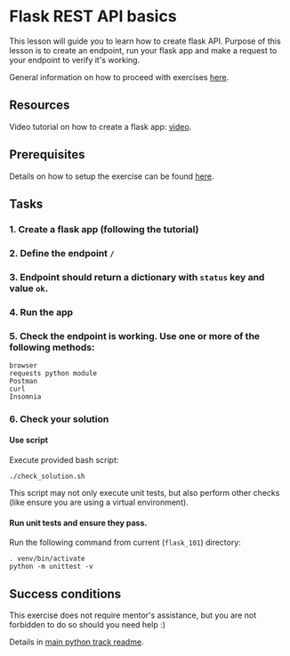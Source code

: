 # Flask REST API basics

This lesson will guide you to learn how to create flask API.
Purpose of this lesson is to create an endpoint, run your flask app 
and make a request to your endpoint to verify it's working.

General information on how to proceed with exercises [here](../../readme.md).

## Resources
Video tutorial on how to create a flask app: 
[video](https://www.youtube.com/watch?v=mqhxxeeTbu0).

## Prerequisites

Details on how to setup the exercise can be 
found [here](../../readme.md).

## Tasks

### 1. Create a flask app (following the tutorial)
### 2. Define the endpoint ``/``
### 3. Endpoint should return a dictionary with `status` key and value `ok`.
### 4. Run the app
### 5. Check the endpoint is working. Use one or more of the following methods:
    
    browser
    requests python module
    Postman
    curl
    Insomnia

### 6. Check your solution

#### Use script

Execute provided bash script:

    ./check_solution.sh

This script may not only execute unit tests, but also perform other checks
(like ensure you are using a virtual environment).
#### Run unit tests and ensure they pass.

Run the following command from current (`flask_101`) directory:
    
    . venv/bin/activate
    python -m unittest -v
    

## Success conditions

This exercise does not require mentor's assistance, 
but you are not forbidden to do so should you need help :)

Details in [main python track readme](../../readme.md).
